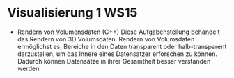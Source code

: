 # Visualisierung 1 WS15
- Rendern von Volumensdaten (C++)
Diese Aufgabenstellung behandelt das Rendern von 3D Volumsdaten. Rendern von Volumsdaten ermöglichst es, Bereiche in den Daten transparent oder halb-transparent darzustellen, um das Innere eines Datensatzer erforschen zu können. Dadurch können Datensätze in ihrer Gesamtheit besser verstanden werden.